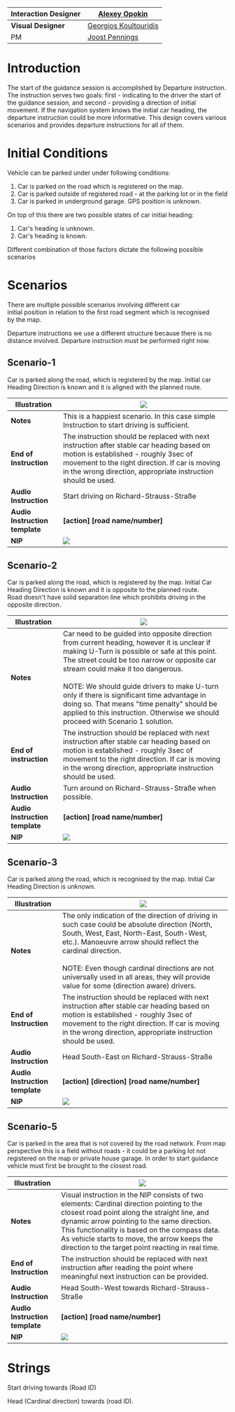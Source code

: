 
| **Interaction Designer** | [Alexey Opokin](https://tomtom.atlassian.net/wiki/people/70121:e8cb7861-9079-4b92-b96d-bfe8cd882680?ref=confluence) |
|---|---|
| **Visual Designer** | [Georgios Koultouridis](https://tomtom.atlassian.net/wiki/people/5be2fd44649a737c2342afbe?ref=confluence) |
| PM | [Joost Pennings](https://tomtom.atlassian.net/wiki/people/712020:a6d50cb1-97be-4a9a-a279-3fbb3e2e1799?ref=confluence) |

  

Introduction
============

The start of the guidance session is accomplished by Departure instruction. The instruction serves two goals: first - indicating to the driver the start of the guidance session, and second - providing a direction of initial movement. If the navigation system knows the initial car heading, the departure instruction could be more informative. This design covers various scenarios and provides departure instructions for all of them. 

  

Initial Conditions
==================

Vehicle can be parked under under following conditions:

1.  Car is parked on the road which is registered on the map.
2.  Car is parked outside of registered road - at the parking lot or in the field
3.  Car is parked in underground garage. GPS position is unknown.

On top of this there are two possible states of car initial heading:

1.  Car's heading is unknown.
2.  Car's heading is known.

Different combination of those factors dictate the following possible scenarios

  

  

Scenarios
=========

There are multiple possible scenarios involving different car initial position in relation to the first road segment which is recognised by the map. 

Departure instructions we use a different structure because there is no distance involved. Departure instruction must be performed right now.

  

Scenario-1
----------

Car is parked along the road, which is registered by the map. Initial car Heading Direction is known and it is aligned with the planned route.

| **Illustration** | ![](images/157686489.png) |
|---|---|
| **Notes** | This is a happiest scenario. In this case simple Instruction to start driving is sufficient. |
| **End of Instruction** | The instruction should be replaced with next instruction after stable car heading based on motion is established \- roughly 3sec of movement to the right direction. If car is moving in the wrong direction, appropriate instruction should be used. |
| **Audio Instruction** | Start driving on Richard\-Strauss\-Straße |
| **Audio Instruction template** | **\[action] \[road name/number]** |
| **NIP** | ![](images/157686505.png) |

  

  

  

Scenario-2
----------

Car is parked along the road, which is registered by the map. Initial Car Heading Direction is known and it is opposite to the planned route. Road doesn't have solid separation line which prohibits driving in the opposite direction.

| **Illustration** | ![](images/157686491.png)                                                                                                                                                                                                                                                                                                                                                                                                                                          |
|---|--------------------------------------------------------------------------------------------------------------------------------------------------------------------------------------------------------------------------------------------------------------------------------------------------------------------------------------------------------------------------------------------------------------------------------------------------------------------|
| **Notes** | Car need to be guided into opposite direction from current heading, however it is unclear if making U\-Turn is possible or safe at this point. The street could be too narrow or opposite car stream could make it too dangerous.<br><br>NOTE: We should guide drivers to make U\-turn only if there is significant time advantage in doing so. That means "time penalty" should be applied to this instruction. Otherwise we should proceed with Scenario 1 solution. |
| **End of instruction** | The instruction should be replaced with next instruction after stable car heading based on motion is established \- roughly 3sec of movement to the right direction. If car is moving in the wrong direction, appropriate instruction should be used.                                                                                                                                                                                                              |
| **Audio Instruction** | Turn around on Richard\-Strauss\-Straße when possible.                                                                                                                                                                                                                                                                                                                                                                                                             |
| **Audio Instruction template** | **\[action] \[road name/number]**                                                                                                                                                                                                                                                                                                                                                                                                                                  |
| **NIP** | ![](images/157686556.png)                                                                                                                                                                                                                                                                                                                                                                                                                                          |

  

  

Scenario-3
----------

Car is parked along the road, which is recognised by the map. Initial Car Heading Direction is unknown.

| **Illustration** | ![](images/157686485.png) |
|---|---|
| **Notes** | The only indication of the direction of driving in such case could be absolute direction (North, South, West, East, North\-East, South\-West, etc.). Manoeuvre arrow should reflect the cardinal direction. <br><br> NOTE: Even though cardinal directions are not universally used in all areas, they will provide value for some (direction aware) drivers. |
| **End of Instruction** | The instruction should be replaced with next instruction after stable car heading based on motion is established \- roughly 3sec of movement to the right direction. If car is moving in the wrong direction, appropriate instruction should be used. |
| **Audio Instruction** | Head South\-East on Richard\-Strauss\-Straße |
| **Audio Instruction template** | **\[action] \[direction] \[road name/number]** |
| **NIP** | ![](images/157686561.png) |

  

  

  

  

  

  

Scenario-5
----------

Car is parked in the area that is not covered by the road network. From map perspective this is a field without roads - it could be a parking lot not registered on the map or private house garage. In order to start guidance vehicle must first be brought to the closest road.

| **Illustration** | ![](images/157686492.png) |
|---|---|
| **Notes** | Visual instruction in the NIP consists of two elements: Cardinal direction pointing to the closest road point along the straight line, and dynamic arrow pointing to the same direction. This functionality is based on the compass data. As vehicle starts to move, the arrow keeps the direction to the target point reacting in real time. |
| **End of Instruction** | The instruction should be replaced with next instruction after reading the point where meaningful next instruction can be provided. |
| **Audio Instruction** | Head South\-West towards Richard\-Strauss\-Straße |
| **Audio Instruction template** | **\[action] \[road name/number]** |
| **NIP** | ![](images/157717621.png) |

  

  

  

  

  

Strings
=======

Start driving towards (Road ID)

Head (Cardinal direction) towards (road ID).